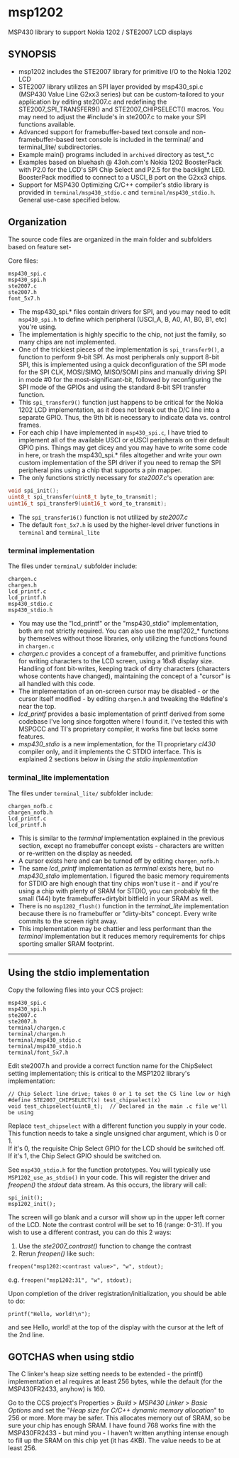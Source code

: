 msp1202
=======

MSP430 library to support Nokia 1202 / STE2007 LCD displays

## SYNOPSIS

- msp1202 includes the STE2007 library for primitive I/O to the Nokia 1202 LCD
- STE2007 library utilizes an SPI layer provided by msp430_spi.c (MSP430 Value Line G2xx3 series) but can be custom-tailored to your application by editing ste2007.c and redefining the STE2007_SPI_TRANSFER9() and STE2007_CHIPSELECT() macros.  You may need to adjust the #include's in ste2007.c to make your SPI functions available.
- Advanced support for framebuffer-based text console and non-framebuffer-based text console is included in the terminal/ and terminal_lite/ subdirectories.
- Example main() programs included in ``archived`` directory as test_*.c
- Examples based on bluehash @ 43oh.com's Nokia 1202 BoosterPack with P2.0 for the LCD's SPI Chip Select and P2.5 for the backlight LED.  BoosterPack modified to connect to a USCI_B port on the G2xx3 chips.
- Support for MSP430 Optimizing C/C++ compiler's stdio library is provided in
  ``terminal/msp430_stdio.c`` and ``terminal/msp430_stdio.h``.  General use-case specified below.

## Organization

The source code files are organized in the main folder and subfolders based on feature set-

Core files:

    msp430_spi.c
    msp430_spi.h
    ste2007.c
    ste2007.h
    font_5x7.h

- The msp430_spi.* files contain drivers for SPI, and you may need to edit ``msp430_spi.h`` to
  define which peripheral (USCI_A, B, A0, A1, B0, B1, etc) you're using.
- The implementation is highly specific to the chip, not just the family, so many chips are not
  implemented.
- One of the trickiest pieces of the implementation is ``spi_transfer9()``, a function to perform
  9-bit SPI.  As most peripherals only support 8-bit SPI, this is implemented using a quick
  deconfiguration of the SPI mode for the SPI CLK, MOSI/SIMO, MISO/SOMI pins and manually driving
  SPI in mode #0 for the most-significant-bit, followed by reconfiguring the SPI mode of the
  GPIOs and using the standard 8-bit SPI transfer function.
- This ``spi_transfer9()`` function just happens to be critical for the Nokia 1202 LCD
  implementation, as it does not break out the D/C line into a separate GPIO.  Thus, the
  9th bit is necessary to indicate data vs. control frames.
- For each chip I have implemented in ``msp430_spi.c``, I have tried to implement all of the
  available USCI or eUSCI peripherals on their default GPIO pins.  Things may get dicey and you
  may have to write some code in here, or trash the msp430_spi.* files altogether and write
  your own custom implementation of the SPI driver if you need
  to remap the SPI peripheral pins using a chip that supports a pin mapper.
- The only functions strictly necessary for *ste2007.c*'s operation are:

```c
void spi_init();
uint8_t spi_transfer(uint8_t byte_to_transmit);
uint16_t spi_transfer9(uint16_t word_to_transmit);
```

- The ``spi_transfer16()`` function is not utilized by *ste2007.c*
- The default ``font_5x7.h`` is used by the higher-level driver functions in ``terminal`` and
  ``terminal_lite``

### terminal implementation

The files under ``terminal/`` subfolder include:

    chargen.c
    chargen.h
    lcd_printf.c
    lcd_printf.h
    msp430_stdio.c
    msp430_stdio.h

- You may use the "lcd_printf" or the "msp430_stdio" implementation, both are not strictly
  required.  You can also use the msp1202_* functions by themselves without those libraries,
  only utilizing the functions found in ``chargen.c``
- *chargen.c* provides a concept of a framebuffer, and primitive functions for writing characters
  to the LCD screen, using a 16x8 display size.  Handling of font bit-writes, keeping track of
  dirty characters (characters whose contents have changed), maintaining the concept of a "cursor"
  is all handled with this code.
- The implementation of an on-screen cursor may be disabled - or the cursor itself modified -
  by editing ``chargen.h`` and tweaking the #define's near the top.
- *lcd_printf* provides a basic implementation of printf derived from some codebase I've long
  since forgotten where I found it.  I've tested this with MSPGCC and TI's proprietary compiler,
  it works fine but lacks some features.
- *msp430_stdio* is a new implementation, for the TI proprietary *cl430* compiler only, and it
  implements the C STDIO interface.  This is explained 2 sections below in _Using the stdio implementation_

### terminal_lite implementation

The files under ``terminal_lite/`` subfolder include:

    chargen_nofb.c
    chargen_nofb.h
    lcd_printf.c
    lcd_printf.h

- This is similar to the *terminal* implementation explained in the previous section, except
  no framebuffer concept exists - characters are written or re-written on the display as needed.
- A cursor exists here and can be turned off by editing ``chargen_nofb.h``
- The same *lcd_printf* implementation as *terminal* exists here, but no *msp430_stdio* 
  implementation.  I figured the basic memory requirements for STDIO are high enough that tiny
  chips won't use it - and if you're using a chip with plenty of SRAM for STDIO, you can
  probably fit the small (144) byte framebuffer+dirtybit bitfield in your SRAM as well.
- There is no ``msp1202_flush()`` function in the *terminal_lite* implementation because there is
  no framebuffer or "dirty-bits" concept.  Every write commits to the screen right away.
- This implementation may be chattier and less performant than the *terminal* implementation but
  it reduces memory requirements for chips sporting smaller SRAM footprint.

---

## Using the stdio implementation

Copy the following files into your CCS project:

    msp430_spi.c
    msp430_spi.h
    ste2007.c
    ste2007.h
    terminal/chargen.c
    terminal/chargen.h
    terminal/msp430_stdio.c
    terminal/msp430_stdio.h
    terminal/font_5x7.h

Edit ste2007.h and provide a correct function name for the ChipSelect setting implementation; this
is critical to the MSP1202 library's implementation:

    // Chip Select line drive; takes 0 or 1 to set the CS line low or high
    #define STE2007_CHIPSELECT(x) test_chipselect(x)
    void test_chipselect(uint8_t);  // Declared in the main .c file we'll be using

Replace ``test_chipselect`` with a different function you supply in your code.  
This function needs to take a single unsigned char argument, which is 0 or 1.  
If it's 0, the requisite Chip Select GPIO for the LCD should be switched off.  
If it's 1, the Chip Select GPIO should be switched on.

See ``msp430_stdio.h`` for the function prototypes.  You will typically use
``MSP1202_use_as_stdio()`` in your code.  This will register the driver and *freopen()*
the *stdout* data stream.  As this occurs, the library will call:

    spi_init();
    msp1202_init();

The screen will go blank and a cursor will show up in the upper left corner of the LCD.
Note the contrast control will be set to 16 (range: 0-31).  If you wish to use a different
contrast, you can do this 2 ways:

1. Use the *ste2007_contrast()* function to change the contrast
2. Rerun *freopen()* like such:

``freopen("msp1202:<contrast value>", "w", stdout);``

e.g. ``freopen("msp1202:31", "w", stdout);``

Upon completion of the driver registration/initialization, you should be able to do:

``printf("Hello, world!\n");``

and see Hello, world! at the top of the display with the cursor at the left of the 2nd line.

## GOTCHAS when using stdio

The C linker's heap size setting needs to be extended - the printf() implementation et al
requires at least 256 bytes, while the default (for the MSP430FR2433, anyhow) is 160.

Go to the CCS project's
Properties > *Build* > *MSP430 Linker* > *Basic Options*
and set the "*Heap size for C/C++ dynamic memory allocation*" to 256 or more.  More may be safer. 
This allocates memory out of SRAM, so be sure your chip has enough SRAM.  I have found 768
works fine with the MSP430FR2433 - but mind you - I haven't written anything intense enough to
fill up the SRAM on this chip yet (it has 4KB).  The value needs to be at least 256.
